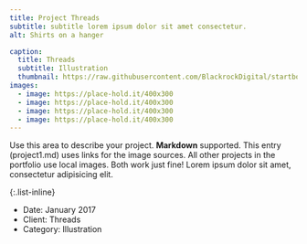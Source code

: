 ```yaml
---
title: Project Threads
subtitle: subtitle lorem ipsum dolor sit amet consectetur.
alt: Shirts on a hanger

caption:
  title: Threads
  subtitle: Illustration
  thumbnail: https://raw.githubusercontent.com/BlackrockDigital/startbootstrap-agency/master/src/assets/img/portfolio/01-thumbnail.jpg
images:
  - image: https://place-hold.it/400x300
  - image: https://place-hold.it/400x300
  - image: https://place-hold.it/400x300
  - image: https://place-hold.it/400x300
---
```

Use this area to describe your project. **Markdown** supported. This entry (project1.md) uses links for the image sources. All other projects in the portfolio use local images. Both work just fine! Lorem ipsum dolor sit amet, consectetur adipisicing elit. 

{:.list-inline}
- Date: January 2017
- Client: Threads
- Category: Illustration

